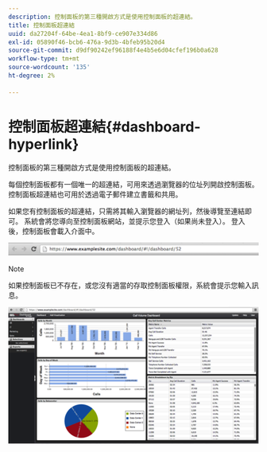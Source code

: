 ```yaml
---
description: 控制面板的第三種開啟方式是使用控制面板的超連結。
title: 控制面板超連結
uuid: da27204f-64be-4ea1-8bf9-ce907e334d86
exl-id: 05890f46-bcb6-476a-9d3b-4bfeb95b20d4
source-git-commit: d9df90242ef96188f4e4b5e6d04cfef196b0a628
workflow-type: tm+mt
source-wordcount: '135'
ht-degree: 2%

---
```


# 控制面板超連結{#dashboard-hyperlink}

控制面板的第三種開啟方式是使用控制面板的超連結。

每個控制面板都有一個唯一的超連結，可用來透過瀏覽器的位址列開啟控制面板。 控制面板超連結也可用於透過電子郵件建立書籤和共用。

如果您有控制面板的超連結，只需將其輸入瀏覽器的網址列，然後導覽至連結即可。 系統會將您導向至控制面板網站，並提示您登入（如果尚未登入）。 登入後，控制面板會載入介面中。

![](assets/db_hyperlink.png)

>[!NOTE]
>
>如果控制面板已不存在，或您沒有適當的存取控制面板權限，系統會提示您輸入訊息。

![](assets/db_hyperlink2.png)
